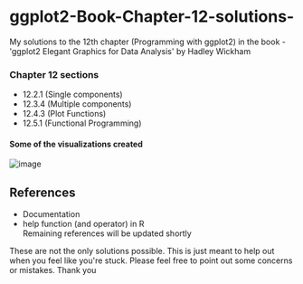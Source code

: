 # ggplot2-Book-Chapter-12-solutions-
My solutions to the 12th chapter (Programming with ggplot2) in the book - 'ggplot2 Elegant Graphics for Data Analysis' by Hadley Wickham

### Chapter 12 sections
* 12.2.1 (Single components)
* 12.3.4 (Multiple components)
* 12.4.3 (Plot Functions)
* 12.5.1 (Functional Programming)

#### Some of the visualizations created
![image](https://user-images.githubusercontent.com/73282149/130809146-5f88bbbc-95b8-4359-b931-b50cae6a2ede.png)

## References
* Documentation
* help function (and operator) in R <br>
Remaining references will be updated shortly

These are not the only solutions possible. This is just meant to help out when you feel like you're stuck. Please feel free to point out some concerns or mistakes. Thank you
